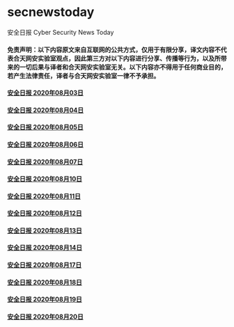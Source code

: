 # secnewstoday

安全日报 Cyber Security News Today

#### 免责声明：以下内容原文来自互联网的公共方式，仅用于有限分享，译文内容不代表合天网安实验室观点，因此第三方对以下内容进行分享、传播等行为，以及所带来的一切后果与译者和合天网安实验室无关。以下内容亦不得用于任何商业目的，若产生法律责任，译者与合天网安实验室一律不予承担。

#### [安全日报 2020年08月03日](https://github.com/hetianlab/secnewstoday/blob/master/Aug.2020/secnews-20200803.md)
#### [安全日报 2020年08月04日](https://github.com/hetianlab/secnewstoday/blob/master/Aug.2020/secnews-20200804.md)
#### [安全日报 2020年08月05日](https://github.com/hetianlab/secnewstoday/blob/master/Aug.2020/secnews-20200805.md)
#### [安全日报 2020年08月06日](https://github.com/hetianlab/secnewstoday/blob/master/Aug.2020/secnews-20200806.md)
#### [安全日报 2020年08月07日](https://github.com/hetianlab/secnewstoday/blob/master/Aug.2020/secnews-20200807.md)
#### [安全日报 2020年08月10日](https://github.com/hetianlab/secnewstoday/blob/master/Aug.2020/secnews-20200810.md)
#### [安全日报 2020年08月11日](https://github.com/hetianlab/secnewstoday/blob/master/Aug.2020/secnews-20200811.md)
#### [安全日报 2020年08月12日](https://github.com/hetianlab/secnewstoday/blob/master/Aug.2020/secnews-20200812.md)
#### [安全日报 2020年08月13日](https://github.com/hetianlab/secnewstoday/blob/master/Aug.2020/secnews-20200813.md)
#### [安全日报 2020年08月14日](https://github.com/hetianlab/secnewstoday/blob/master/Aug.2020/secnews-20200814.md)
#### [安全日报 2020年08月17日](https://github.com/hetianlab/secnewstoday/blob/master/Aug.2020/secnews-20200817.md)
#### [安全日报 2020年08月18日](https://github.com/hetianlab/secnewstoday/blob/master/Aug.2020/secnews-20200818.md)
#### [安全日报 2020年08月19日](https://github.com/hetianlab/secnewstoday/blob/master/Aug.2020/secnews-20200819.md)
#### [安全日报 2020年08月20日](https://github.com/hetianlab/secnewstoday/blob/master/Aug.2020/secnews-20200820.md)
